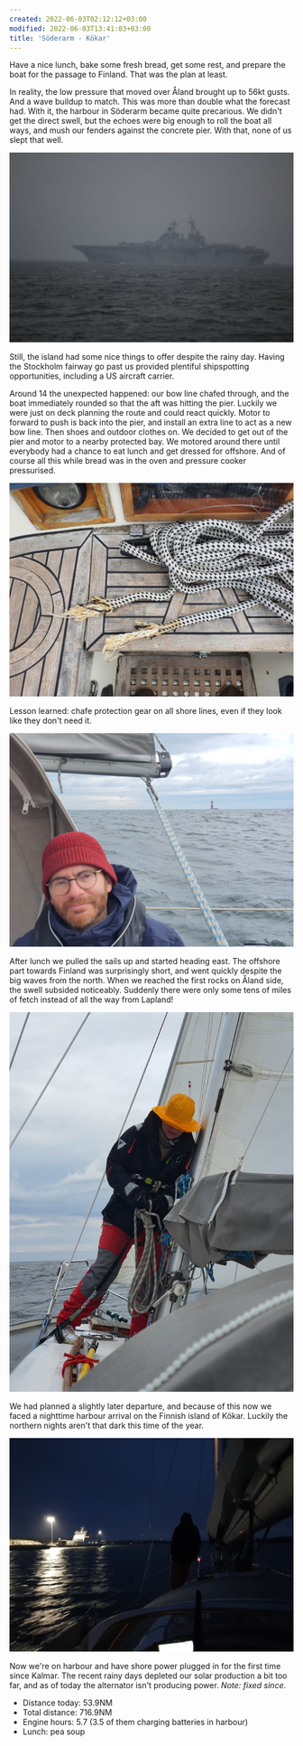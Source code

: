 ```yaml
---
created: 2022-06-03T02:12:12+03:00
modified: 2022-06-03T13:41:03+03:00
title: 'Söderarm - Kökar'
---
```


Have a nice lunch, bake some fresh bread, get some rest, and prepare the boat for the passage to Finland. That was the plan at least.

In reality, the low pressure that moved over Åland brought up to 56kt gusts. And a wave buildup to match. This was more than double what the forecast had. With it, the harbour in Söderarm became quite precarious. We didn't get the direct swell, but the echoes were big enough to roll the boat all ways, and mush our fenders against the concrete pier. With that, none of us slept that well.

![US ship Kearsarge](../2022/0ea453fe6dc5fcdbecbd51d5f37918ea.jpg) 

Still, the island had some nice things to offer despite the rainy day. Having the Stockholm fairway go past us provided plentiful shipspotting opportunities, including a US aircraft carrier.

Around 14 the unexpected happened: our bow line chafed through, and the boat immediately rounded so that the aft was hitting the pier. Luckily we were just on deck planning the route and could react quickly. Motor to forward to push is back into the pier, and install an extra line to act as a new bow line. Then shoes and outdoor clothes on. We decided to get out of the pier and motor to a nearby protected bay. We motored around there until everybody had a chance to eat lunch and get dressed for offshore. And of course all this while bread was in the oven and pressure cooker pressurised.

![First lighthouse in Finland](../2022/17aa1be8817278876f8867b490f2227a.jpg) 

Lesson learned: chafe protection gear on all shore lines, even if they look like they don't need it.

![Changed from 2nd to 1st reef](../2022/f4f12568c3cb9d8a9ec71bb79d8a0291.jpg) 

After lunch we pulled the sails up and started heading east. The offshore part towards Finland was surprisingly short, and went quickly despite the big waves from the north. When we reached the first rocks on Åland side, the swell subsided noticeably. Suddenly there were only some tens of miles of fetch instead of all the way from Lapland!

![](../2022/a70d267f4fced562bad08a42e9dfa85d.jpg) 

We had planned a slightly later departure, and because of this now we faced a nighttime harbour arrival on the Finnish island of Kökar. Luckily the northern nights aren't that dark this time of the year.

![Image](../2022/c9961932a2d107e6cd51805d84fc7a2c.jpg) 

Now we're on harbour and have shore power plugged in for the first time since Kalmar. The recent rainy days depleted our solar production a bit too far, and as of today the alternator isn't producing power.
_Note: fixed since_.

* Distance today: 53.9NM
* Total distance: 716.9NM
* Engine hours: 5.7 (3.5 of them charging batteries in harbour)
* Lunch: pea soup
